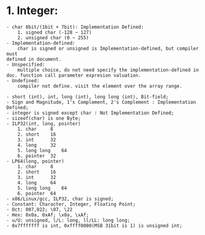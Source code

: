 # 1. Integer:
	- char 8bit/(1bit + 7bit): Implementation Defined:
		1. signed char (-128 ~ 127)
		2. unsigned char (0 ~ 255)
	- Implementation-defined:
		char is signed or unsigned is Implementation-defined, but compiler must
	defined in document.
	- Unspecified:
		multiple choice, do not need specify the implementation-defined in doc. function call parameter expresion valuation.
	- Undefined:
		compiler not define. visit the element over the array range.

	- short (int), int, long (int), long long (int), Bit-field;
	- Sign and Magnitude, 1's Complement, 2's Complement : Implementation Defined;
	- integer is signed except char : Not Implementation Defined;
	- sizeof(char) is one Byte;
	- ILP32(int, long, pointer)
		1. char		8
		2. short	16
		3. int		32
		4. long		32
		5. long long	64
		6. pointer	32
	- LP64(long, pointer)
		1. char		8
		2. short	16
		3. int		32
		4. long		64
		5. long long	64
		6. pointer	64
	- x86/Linux/gcc, ILP32, char is signed;
	- Constant: Character, Integer, Floating Point;
	- Oct: 007,022; \07, \22
	- Hex: 0x0a, 0xAf; \x0a, \xAf;
	- u/U: unsigned, l/L: long, ll/LL: long long;
	- 0x7fffffff is int, 0xffff0000(MSB 31bit is 1) is unsigned int;
